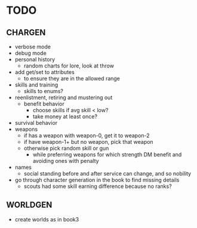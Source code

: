# TODO

## CHARGEN 

- verbose mode
- debug mode
- personal history
  - random charts for lore, look at throw 
- add get/set to attributes
  - to ensure they are in the allowed range
- skills and training
  - skills to enums?
- reenlistment, retiring and mustering out
  - benefit behavior
    - choose skills if avg skill < low?
    - take money at least once?
- survival behavior
- weapons
  - if has a weapon with weapon-0, get it to weapon-2
  - if have weapon-1+ but no weapon, pick that weapon
  - otherwise pick random skill or gun
    - while preferring weapons for which strength DM benefit and avoiding ones with penalty
- names
  - social standing before and after service can change, and so nobility
- go through character generation in the book to find missing details
  - scouts had some skill earning difference because no ranks?

## WORLDGEN

- create worlds as in book3
